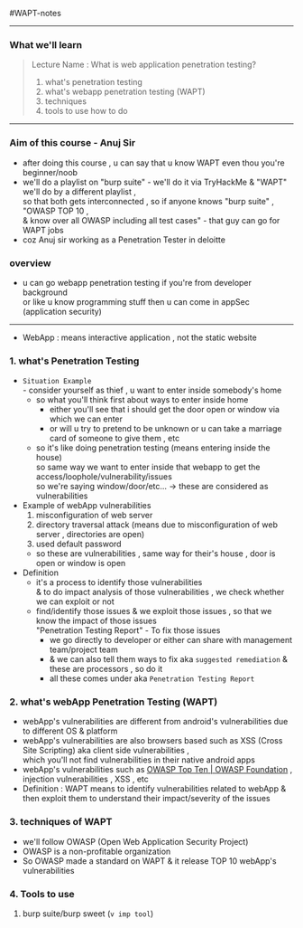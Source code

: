 #WAPT-notes

---
### What we'll learn
> Lecture Name : What is web application penetration testing?
> 1) what's penetration testing
> 2) what's webapp penetration testing (WAPT)
> 3) techniques
> 4) tools to use how to do

---
### Aim of this course - Anuj Sir
- after doing this course , u can say that u know WAPT even thou you're beginner/noob 
- we'll do a playlist on "burp suite" - we'll do it via TryHackMe & "WAPT" we'll do by a different playlist , <br>so that both gets interconnected , so if anyone knows "burp suite" , "OWASP TOP 10 , <br>& know over all OWASP including all test cases" - that guy can go for WAPT jobs
- coz Anuj sir working as a Penetration Tester in deloitte

### overview
- u can go webapp penetration testing if you're from developer background <br>or like u know programming stuff then u can come in appSec (application security)

---

- WebApp : means interactive application , not the static website 

### 1. what's Penetration Testing
- `Situation Example` <br>- consider yourself as thief , u want to enter inside somebody's home
  - so what you'll think first about ways to enter inside home 
    - either you'll see that i should get the door open or window via which we can enter
    - or will u try to pretend to be unknown or u can take a marriage card of someone to give them , etc
  - so it's like doing penetration testing (means entering inside the house) <br>
    so same way we want to enter inside that webapp to get the access/loophole/vulnerability/issues <br>
    so we're saying window/door/etc... -> these are considered as vulnerabilities
- Example of webApp vulnerabilities
    1) misconfiguration of web server
    2) directory traversal attack (means due to misconfiguration of web server , directories are open)
    3) used default password
    - so these are vulnerabilities , same way for their's house , door is open or window is open
- Definition
    - it's a process to identify those vulnerabilities <br>
        & to do impact analysis of those vulnerabilities , we check whether we can exploit or not
    - find/identify those issues & we exploit those issues , so that we know the impact of those issues <br>
        "Penetration Testing Report" - To fix those issues
        - we go directly to developer or either can share with management team/project team
        - & we can also tell them ways to fix aka `suggested remediation` & these are processors , so do it
        - all these comes under aka `Penetration Testing Report`

### 2. what's webApp Penetration Testing (WAPT)
- webApp's vulnerabilities are different from android's vulnerabilities due to different OS & platform
- webApp's vulnerabilities are also browsers based such as XSS (Cross Site Scripting) aka client side vulnerabilities , <br>
    which you'll not find vulnerabilities in their native android apps 
- webApp's vulnerabilities such as [OWASP Top Ten | OWASP Foundation](https://owasp.org/www-project-top-ten/) , injection vulnerabilities , XSS , etc
- Definition : WAPT means to identify vulnerabilities related to webApp & then exploit them to understand their impact/severity of the issues

### 3. techniques of WAPT
- we'll follow OWASP (Open Web Application Security Project)
- OWASP is a non-profitable organization
- So OWASP made a standard on WAPT & it release TOP 10 webApp's vulnerabilities

### 4. Tools to use
1) burp suite/burp sweet (`v imp tool`)

